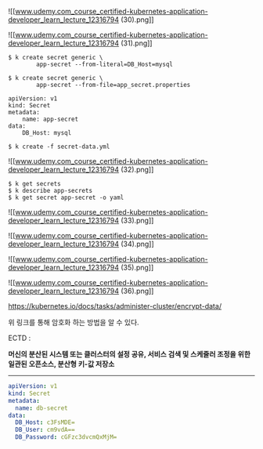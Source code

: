![[www.udemy.com_course_certified-kubernetes-application-developer_learn_lecture_12316794 (30).png]]





![[www.udemy.com_course_certified-kubernetes-application-developer_learn_lecture_12316794 (31).png]]


```
$ k create secret generic \
		app-secret --from-literal=DB_Host=mysql
```


```
$ k create secret generic \
		app-secret --from-file=app_secret.properties
```


```
apiVersion: v1
kind: Secret
metadata: 
	name: app-secret
data:
	DB_Host: mysql
```

```
$ k create -f secret-data.yml
```


![[www.udemy.com_course_certified-kubernetes-application-developer_learn_lecture_12316794 (32).png]]

```
$ k get secrets
$ k describe app-secrets
$ k get secret app-secret -o yaml
```


![[www.udemy.com_course_certified-kubernetes-application-developer_learn_lecture_12316794 (33).png]]


![[www.udemy.com_course_certified-kubernetes-application-developer_learn_lecture_12316794 (34).png]]


![[www.udemy.com_course_certified-kubernetes-application-developer_learn_lecture_12316794 (35).png]]


![[www.udemy.com_course_certified-kubernetes-application-developer_learn_lecture_12316794 (36).png]]


https://kubernetes.io/docs/tasks/administer-cluster/encrypt-data/

위 링크를 통해 암호화 하는 방법을 알 수 있다.

ECTD :

**머신의 분산된 시스템 또는 클러스터의 설정 공유, 서비스 검색 및 스케줄러 조정을 위한 일관된 오픈소스, 분산형 키-값 저장소**



--- 


```yml
apiVersion: v1
kind: Secret
metadata:
  name: db-secret
data:
  DB_Host: c3FsMDE=
  DB_User: cm9vdA==
  DB_Password: cGFzc3dvcmQxMjM=
```
